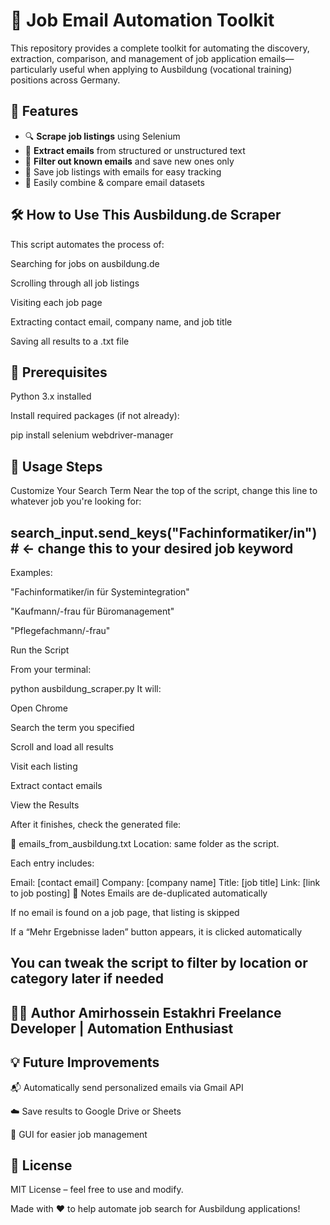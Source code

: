 # 💼 Job Email Automation Toolkit

This repository provides a complete toolkit for automating the discovery, extraction, comparison, and management of job application emails—particularly useful when applying to Ausbildung (vocational training) positions across Germany.

## 📌 Features

- 🔍 **Scrape job listings** using Selenium
- 📧 **Extract emails** from structured or unstructured text
- 🧠 **Filter out known emails** and save new ones only
- 💾 Save job listings with emails for easy tracking
- 🔁 Easily combine & compare email datasets


🛠️ How to Use This Ausbildung.de Scraper
---
This script automates the process of:

Searching for jobs on ausbildung.de

Scrolling through all job listings

Visiting each job page

Extracting contact email, company name, and job title

Saving all results to a .txt file

🔧 Prerequisites
---
Python 3.x installed

Install required packages (if not already):


pip install selenium webdriver-manager

🚀 Usage Steps
---
Customize Your Search Term
Near the top of the script, change this line to whatever job you're looking for:


search_input.send_keys("Fachinformatiker/in")  # ← change this to your desired job keyword
---
Examples:

"Fachinformatiker/in für Systemintegration"

"Kaufmann/-frau für Büromanagement"

"Pflegefachmann/-frau"

Run the Script

From your terminal:


python ausbildung_scraper.py
It will:

Open Chrome

Search the term you specified

Scroll and load all results

Visit each listing

Extract contact emails

View the Results

After it finishes, check the generated file:

📁 emails_from_ausbildung.txt
Location: same folder as the script.

Each entry includes:

Email: [contact email]
Company: [company name]
Title: [job title]
Link: [link to job posting]
📌 Notes
Emails are de-duplicated automatically

If no email is found on a job page, that listing is skipped

If a “Mehr Ergebnisse laden” button appears, it is clicked automatically

You can tweak the script to filter by location or category later if needed
---
🙋‍♂️ Author
Amirhossein Estakhri
Freelance Developer | Automation Enthusiast 
---
💡 Future Improvements
---
📬 Automatically send personalized emails via Gmail API

☁️ Save results to Google Drive or Sheets

🧾 GUI for easier job management

📄 License
---
MIT License – feel free to use and modify.


Made with ❤️ to help automate job search for Ausbildung applications!
